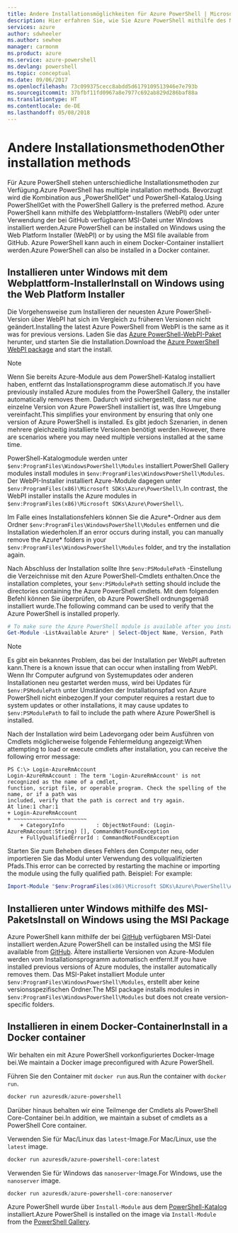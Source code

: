 ```yaml
---
title: Andere Installationsmöglichkeiten für Azure PowerShell | Microsoft-Dokumentation
description: Hier erfahren Sie, wie Sie Azure PowerShell mithilfe des MSI-Pakets oder des Webplattform-Installers installieren.
services: azure
author: sdwheeler
ms.author: sewhee
manager: carmonm
ms.product: azure
ms.service: azure-powershell
ms.devlang: powershell
ms.topic: conceptual
ms.date: 09/06/2017
ms.openlocfilehash: 73c099375cecc8abdd5d6179109513946e7e793b
ms.sourcegitcommit: 37bfbf11fd0967a8e7977c692ab829d286baf88a
ms.translationtype: HT
ms.contentlocale: de-DE
ms.lasthandoff: 05/08/2018
---
```

# <a name="other-installation-methods"></a><span data-ttu-id="60165-103">Andere Installationsmethoden</span><span class="sxs-lookup"><span data-stu-id="60165-103">Other installation methods</span></span>

<span data-ttu-id="60165-104">Für Azure PowerShell stehen unterschiedliche Installationsmethoden zur Verfügung.</span><span class="sxs-lookup"><span data-stu-id="60165-104">Azure PowerShell has multiple installation methods.</span></span> <span data-ttu-id="60165-105">Bevorzugt wird die Kombination aus „PowerShellGet“ und PowerShell-Katalog.</span><span class="sxs-lookup"><span data-stu-id="60165-105">Using PowerShellGet with the PowerShell Gallery is the preferred method.</span></span> <span data-ttu-id="60165-106">Azure PowerShell kann mithilfe des Webplattform-Installers (WebPI) oder unter Verwendung der bei GitHub verfügbaren MSI-Datei unter Windows installiert werden.</span><span class="sxs-lookup"><span data-stu-id="60165-106">Azure PowerShell can be installed on Windows using the Web Platform Installer (WebPI) or by using the MSI file available from GitHub.</span></span> <span data-ttu-id="60165-107">Azure PowerShell kann auch in einem Docker-Container installiert werden.</span><span class="sxs-lookup"><span data-stu-id="60165-107">Azure PowerShell can also be installed in a Docker container.</span></span>

## <a name="install-on-windows-using-the-web-platform-installer"></a><span data-ttu-id="60165-108">Installieren unter Windows mit dem Webplattform-Installer</span><span class="sxs-lookup"><span data-stu-id="60165-108">Install on Windows using the Web Platform Installer</span></span>

<span data-ttu-id="60165-109">Die Vorgehensweise zum Installieren der neuesten Azure PowerShell-Version über WebPI hat sich im Vergleich zu früheren Versionen nicht geändert.</span><span class="sxs-lookup"><span data-stu-id="60165-109">Installing the latest Azure PowerShell from WebPI is the same as it was for previous versions.</span></span>
<span data-ttu-id="60165-110">Laden Sie das [Azure PowerShell-WebPI-Paket](http://aka.ms/webpi-azps) herunter, und starten Sie die Installation.</span><span class="sxs-lookup"><span data-stu-id="60165-110">Download the [Azure PowerShell WebPI package](http://aka.ms/webpi-azps) and start the install.</span></span>

> [!NOTE]
> <span data-ttu-id="60165-111">Wenn Sie bereits Azure-Module aus dem PowerShell-Katalog installiert haben, entfernt das Installationsprogramm diese automatisch.</span><span class="sxs-lookup"><span data-stu-id="60165-111">If you have previously installed Azure modules from the PowerShell Gallery, the installer automatically removes them.</span></span> <span data-ttu-id="60165-112">Dadurch wird sichergestellt, dass nur eine einzelne Version von Azure PowerShell installiert ist, was Ihre Umgebung vereinfacht.</span><span class="sxs-lookup"><span data-stu-id="60165-112">This simplifies your environment by ensuring that only one version of Azure PowerShell is installed.</span></span> <span data-ttu-id="60165-113">Es gibt jedoch Szenarien, in denen mehrere gleichzeitig installierte Versionen benötigt werden.</span><span class="sxs-lookup"><span data-stu-id="60165-113">However, there are scenarios where you may need multiple versions installed at the same time.</span></span>
>
> <span data-ttu-id="60165-114">PowerShell-Katalogmodule werden unter `$env:ProgramFiles\WindowsPowerShell\Modules` installiert.</span><span class="sxs-lookup"><span data-stu-id="60165-114">PowerShell Gallery modules install modules in `$env:ProgramFiles\WindowsPowerShell\Modules`.</span></span> <span data-ttu-id="60165-115">Der WebPI-Installer installiert Azure-Module dagegen unter `$env:ProgramFiles(x86)\Microsoft SDKs\Azure\PowerShell\`.</span><span class="sxs-lookup"><span data-stu-id="60165-115">In contrast, the WebPI installer installs the Azure modules in `$env:ProgramFiles(x86)\Microsoft SDKs\Azure\PowerShell\`.</span></span>
>
> <span data-ttu-id="60165-116">Im Falle eines Installationsfehlers können Sie die Azure\*-Ordner aus dem Ordner `$env:ProgramFiles\WindowsPowerShell\Modules` entfernen und die Installation wiederholen.</span><span class="sxs-lookup"><span data-stu-id="60165-116">If an error occurs during install, you can manually remove the Azure\* folders in your `$env:ProgramFiles\WindowsPowerShell\Modules` folder, and try the installation again.</span></span>

<span data-ttu-id="60165-117">Nach Abschluss der Installation sollte Ihre `$env:PSModulePath` -Einstellung die Verzeichnisse mit den Azure PowerShell-Cmdlets enthalten.</span><span class="sxs-lookup"><span data-stu-id="60165-117">Once the installation completes, your `$env:PSModulePath` setting should include the directories containing the Azure PowerShell cmdlets.</span></span> <span data-ttu-id="60165-118">Mit dem folgenden Befehl können Sie überprüfen, ob Azure PowerShell ordnungsgemäß installiert wurde.</span><span class="sxs-lookup"><span data-stu-id="60165-118">The following command can be used to verify that the Azure PowerShell is installed properly.</span></span>

```powershell
# To make sure the Azure PowerShell module is available after you install
Get-Module -ListAvailable Azure* | Select-Object Name, Version, Path
```

> [!NOTE]
> <span data-ttu-id="60165-119">Es gibt ein bekanntes Problem, das bei der Installation per WebPI auftreten kann.</span><span class="sxs-lookup"><span data-stu-id="60165-119">There is a known issue that can occur when installing from WebPI.</span></span> <span data-ttu-id="60165-120">Wenn Ihr Computer aufgrund von Systemupdates oder anderen Installationen neu gestartet werden muss, wird bei Updates für `$env:PSModulePath` unter Umständen der Installationspfad von Azure PowerShell nicht einbezogen.</span><span class="sxs-lookup"><span data-stu-id="60165-120">If your computer requires a restart due to system updates or other installations, it may cause updates to `$env:PSModulePath` to fail to include the path where Azure PowerShell is installed.</span></span>

<span data-ttu-id="60165-121">Nach der Installation wird beim Ladevorgang oder beim Ausführen von Cmdlets möglicherweise folgende Fehlermeldung angezeigt:</span><span class="sxs-lookup"><span data-stu-id="60165-121">When attempting to load or execute cmdlets after installation, you can receive the following error message:</span></span>

```
PS C:\> Login-AzureRmAccount
Login-AzureRmAccount : The term 'Login-AzureRmAccount' is not recognized as the name of a cmdlet,
function, script file, or operable program. Check the spelling of the name, or if a path was
included, verify that the path is correct and try again.
At line:1 char:1
+ Login-AzureRmAccount
+ ~~~~~~~~~~~~~~~~~~~~~~~
    + CategoryInfo          : ObjectNotFound: (Login-AzureRmAccount:String) [], CommandNotFoundException
    + FullyQualifiedErrorId : CommandNotFoundException
```

<span data-ttu-id="60165-122">Starten Sie zum Beheben dieses Fehlers den Computer neu, oder importieren Sie das Modul unter Verwendung des vollqualifizierten Pfads.</span><span class="sxs-lookup"><span data-stu-id="60165-122">This error can be corrected by restarting the machine or importing the module using the fully qualified path.</span></span> <span data-ttu-id="60165-123">Beispiel: </span><span class="sxs-lookup"><span data-stu-id="60165-123">For example:</span></span>

```powershell
Import-Module "$env:ProgramFiles(x86)\Microsoft SDKs\Azure\PowerShell\AzureRM.psd1"
```

## <a name="install-on-windows-using-the-msi-package"></a><span data-ttu-id="60165-124">Installieren unter Windows mithilfe des MSI-Pakets</span><span class="sxs-lookup"><span data-stu-id="60165-124">Install on Windows using the MSI Package</span></span>

<span data-ttu-id="60165-125">Azure PowerShell kann mithilfe der bei [GitHub](https://github.com/Azure/azure-powershell/releases/latest) verfügbaren MSI-Datei installiert werden.</span><span class="sxs-lookup"><span data-stu-id="60165-125">Azure PowerShell can be installed using the MSI file available from [GitHub](https://github.com/Azure/azure-powershell/releases/latest).</span></span> <span data-ttu-id="60165-126">Ältere installierte Versionen von Azure-Modulen werden vom Installationsprogramm automatisch entfernt.</span><span class="sxs-lookup"><span data-stu-id="60165-126">If you have installed previous versions of Azure modules, the installer automatically removes them.</span></span> <span data-ttu-id="60165-127">Das MSI-Paket installiert Module unter `$env:ProgramFiles\WindowsPowerShell\Modules`, erstellt aber keine versionsspezifischen Ordner.</span><span class="sxs-lookup"><span data-stu-id="60165-127">The MSI package installs modules in `$env:ProgramFiles\WindowsPowerShell\Modules` but does not create version-specific folders.</span></span>

## <a name="install-in-a-docker-container"></a><span data-ttu-id="60165-128">Installieren in einem Docker-Container</span><span class="sxs-lookup"><span data-stu-id="60165-128">Install in a Docker container</span></span>

<span data-ttu-id="60165-129">Wir behalten ein mit Azure PowerShell vorkonfiguriertes Docker-Image bei.</span><span class="sxs-lookup"><span data-stu-id="60165-129">We maintain a Docker image preconfigured with Azure PowerShell.</span></span>

<span data-ttu-id="60165-130">Führen Sie den Container mit `docker run` aus.</span><span class="sxs-lookup"><span data-stu-id="60165-130">Run the container with `docker run`.</span></span>

```powershell
docker run azuresdk/azure-powershell
```

<span data-ttu-id="60165-131">Darüber hinaus behalten wir eine Teilmenge der Cmdlets als PowerShell Core-Container bei.</span><span class="sxs-lookup"><span data-stu-id="60165-131">In addition, we maintain a subset of cmdlets as a PowerShell Core container.</span></span>

<span data-ttu-id="60165-132">Verwenden Sie für Mac/Linux das `latest`-Image.</span><span class="sxs-lookup"><span data-stu-id="60165-132">For Mac/Linux, use the `latest` image.</span></span>

```bash
docker run azuresdk/azure-powershell-core:latest
```

<span data-ttu-id="60165-133">Verwenden Sie für Windows das `nanoserver`-Image.</span><span class="sxs-lookup"><span data-stu-id="60165-133">For Windows, use the `nanoserver` image.</span></span>

```powershell
docker run azuresdk/azure-powershell-core:nanoserver
```

<span data-ttu-id="60165-134">Azure PowerShell wurde über `Install-Module` aus dem [PowerShell-Katalog](https://www.powershellgallery.com/) installiert.</span><span class="sxs-lookup"><span data-stu-id="60165-134">Azure PowerShell is installed on the image via `Install-Module` from the [PowerShell Gallery](https://www.powershellgallery.com/).</span></span>